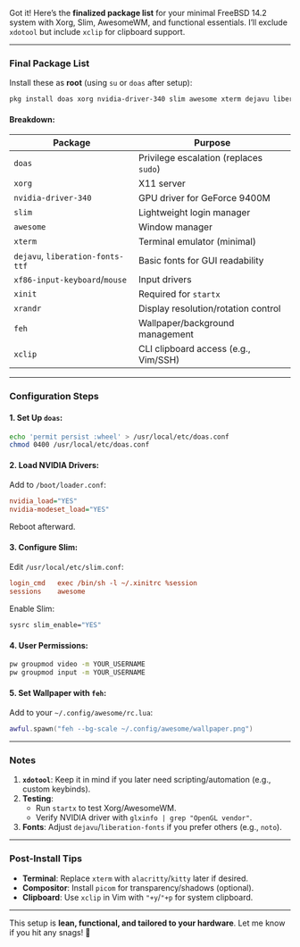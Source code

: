 Got it! Here’s the **finalized package list** for your minimal FreeBSD 14.2 system with Xorg, Slim, AwesomeWM, and functional essentials. I’ll exclude `xdotool` but include `xclip` for clipboard support.

---

### **Final Package List**
Install these as **root** (using `su` or `doas` after setup):
```bash
pkg install doas xorg nvidia-driver-340 slim awesome xterm dejavu liberation-fonts-ttf xf86-input-keyboard xf86-input-mouse xinit xrandr feh xclip
```

#### **Breakdown**:
| Package                   | Purpose                                  |
|---------------------------|------------------------------------------|
| `doas`                    | Privilege escalation (replaces `sudo`)   |
| `xorg`                    | X11 server                               |
| `nvidia-driver-340`       | GPU driver for GeForce 9400M             |
| `slim`                    | Lightweight login manager                |
| `awesome`                 | Window manager                           |
| `xterm`                   | Terminal emulator (minimal)              |
| `dejavu`, `liberation-fonts-ttf` | Basic fonts for GUI readability  |
| `xf86-input-keyboard`/`mouse` | Input drivers                     |
| `xinit`                   | Required for `startx`                    |
| `xrandr`                  | Display resolution/rotation control      |
| `feh`                     | Wallpaper/background management          |
| `xclip`                   | CLI clipboard access (e.g., Vim/SSH)     |

---

### **Configuration Steps**
#### 1. **Set Up `doas`**:
```bash
echo 'permit persist :wheel' > /usr/local/etc/doas.conf
chmod 0400 /usr/local/etc/doas.conf
```

#### 2. **Load NVIDIA Drivers**:
Add to `/boot/loader.conf`:
```ini
nvidia_load="YES"
nvidia-modeset_load="YES"
```
Reboot afterward.

#### 3. **Configure Slim**:
Edit `/usr/local/etc/slim.conf`:
```ini
login_cmd   exec /bin/sh -l ~/.xinitrc %session
sessions    awesome
```
Enable Slim:
```bash
sysrc slim_enable="YES"
```

#### 4. **User Permissions**:
```bash
pw groupmod video -m YOUR_USERNAME
pw groupmod input -m YOUR_USERNAME
```

#### 5. **Set Wallpaper with `feh`**:
Add to your `~/.config/awesome/rc.lua`:
```lua
awful.spawn("feh --bg-scale ~/.config/awesome/wallpaper.png")
```

---

### **Notes**
1. **`xdotool`**: Keep it in mind if you later need scripting/automation (e.g., custom keybinds).
2. **Testing**:
   - Run `startx` to test Xorg/AwesomeWM.
   - Verify NVIDIA driver with `glxinfo | grep "OpenGL vendor"`.
3. **Fonts**: Adjust `dejavu`/`liberation-fonts` if you prefer others (e.g., `noto`).

---

### **Post-Install Tips**
- **Terminal**: Replace `xterm` with `alacritty`/`kitty` later if desired.
- **Compositor**: Install `picom` for transparency/shadows (optional).
- **Clipboard**: Use `xclip` in Vim with `"+y`/`"+p` for system clipboard.

---

This setup is **lean, functional, and tailored to your hardware**. Let me know if you hit any snags! 🚀